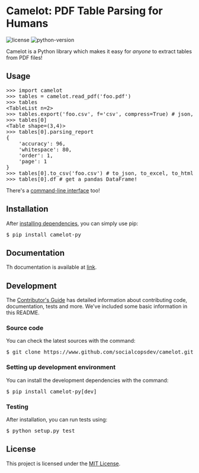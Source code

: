 # Camelot: PDF Table Parsing for Humans

![license](https://img.shields.io/badge/license-MIT-lightgrey.svg) ![python-version](https://img.shields.io/badge/python-2.7-blue.svg)

Camelot is a Python library which makes it easy for *anyone* to extract tables from PDF files!

## Usage

<pre>
>>> import camelot
>>> tables = camelot.read_pdf('foo.pdf')
>>> tables
&lt;TableList n=2&gt;
>>> tables.export('foo.csv', f='csv', compress=True) # json, excel, html
>>> tables[0]
&lt;Table shape=(3,4)&gt;
>>> tables[0].parsing_report
{
    'accuracy': 96,
    'whitespace': 80,
    'order': 1,
    'page': 1
}
>>> tables[0].to_csv('foo.csv') # to_json, to_excel, to_html
>>> tables[0].df # get a pandas DataFrame!
</pre>

There's a [command-line interface]() too!

## Installation

After [installing dependencies](), you can simply use pip:

<pre>
$ pip install camelot-py
</pre>

## Documentation

Th documentation is available at [link]().

## Development

The [Contributor's Guide]() has detailed information about contributing code, documentation, tests and more. We've included some basic information in this README.

### Source code

You can check the latest sources with the command:

<pre>
$ git clone https://www.github.com/socialcopsdev/camelot.git
</pre>

### Setting up development environment

You can install the development dependencies with the command:

<pre>
$ pip install camelot-py[dev]
</pre>

### Testing

After installation, you can run tests using:

<pre>
$ python setup.py test
</pre>

## License

This project is licensed under the [MIT License](LICENSE).